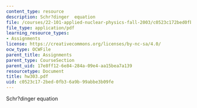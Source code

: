 ```yaml
---
content_type: resource
description: Schr?dinger  equation
file: /courses/22-101-applied-nuclear-physics-fall-2003/c0523c172bed0fb36a9b99abbe3b09fe_hw303.pdf
file_type: application/pdf
learning_resource_types:
- Assignments
license: https://creativecommons.org/licenses/by-nc-sa/4.0/
ocw_type: OCWFile
parent_title: Assignments
parent_type: CourseSection
parent_uid: 17e8ff12-6e84-284a-09e4-aa15bea7a139
resourcetype: Document
title: hw303.pdf
uid: c0523c17-2bed-0fb3-6a9b-99abbe3b09fe
---
```

Schr?dinger  equation
